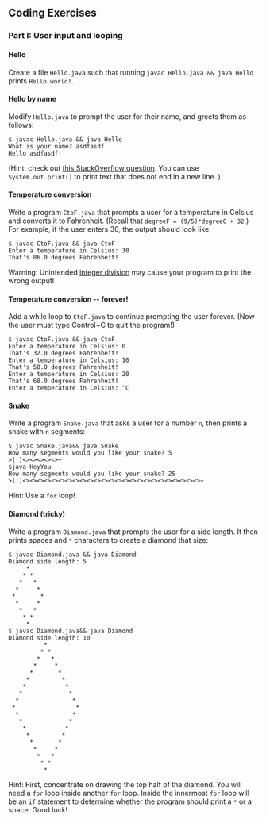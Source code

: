 ## Coding Exercises
<!--- based on http://www.cs.cornell.edu/courses/cs1112/2017sp/#templates/exercises -->

### Part I: User input and looping
#### Hello
Create a file `Hello.java` such that running `javac Hello.java && java Hello` prints
```Hello world!```.
#### Hello by name
Modify `Hello.java` to prompt the user for their name, and greets them as follows:
```
$ javac Hello.java && java Hello
What is your name? asdfasdf
Hello asdfasdf!
```
(Hint: check out [this StackOverflow question](https://stackoverflow.com/questions/5287538/how-can-i-get-the-user-input-in-java). You can use `System.out.print()` to print text that does not end in a new line. )
#### Temperature conversion
Write a program `CtoF.java` that prompts a user for a temperature in Celsius and converts it to Fahrenheit.
(Recall that `degreeF = (9/5)*degreeC + 32`.)
For example, if the user enters 30, the output should look like:
```
$ javac CtoF.java && java CtoF
Enter a temperature in Celsius: 30
That's 86.0 degrees Fahrenheit!
```
Warning: Unintended [integer division](https://stackoverflow.com/questions/2909451/simple-division-in-java-is-this-a-bug-or-a-feature) may cause your program to print the wrong output!
#### Temperature conversion -- forever!
Add a while loop to `CtoF.java` to continue prompting the user forever.
(Now the user must type Control+C to quit the program!)
```
$ javac CtoF.java && java CtoF
Enter a temperature in Celsius: 0
That's 32.0 degrees Fahrenheit!
Enter a temperature in Celsius: 10
That's 50.0 degrees Fahrenheit!
Enter a temperature in Celsius: 20
That's 68.0 degrees Fahrenheit!
Enter a temperature in Celsius: ^C
```

#### Snake
Write a program `Snake.java` that asks a user for a number `n`, then prints a snake with `n` segments:
```
$ javac Snake.java&& java Snake
How many segments would you like your snake? 5
>(:)<><><><><>~
$java HeyYou
How many segments would you like your snake? 25
>(:)<><><><><><><><><><><><><><><><><><><><><><><><><>~
```
Hint: Use a `for` loop!

#### Diamond (tricky)
Write a program `Diamond.java` that prompts the user for a side length.
It then prints spaces and `*` characters to create a diamond that size:
```
$ javac Diamond.java && java Diamond
Diamond side length: 5
     *
    * *
   *   *
  *     *
 *       *
  *     *
   *   *
    * *
     *
$ javac Diamond.java&& java Diamond
Diamond side length: 10
          *
         * *
        *   *
       *     *
      *       *
     *         *
    *           *
   *             *
  *               *
 *                 *
  *               *
   *             *
    *           *
     *         *
      *       *
       *     *
        *   *
         * *
          *
```
Hint: First, concentrate on drawing the top half of the diamond.
You will need a `for` loop inside another `for` loop.
Inside the innermost `for` loop will be an `if` statement to determine whether the program should print a `*` or a space.
Good luck!

<!---
#### Random numbers and geometry
Consder a circle of radius r=1 centered at (0,0),
and a square with side length 2 centered at (0,0).
<img src="https://learntofish.files.wordpress.com/2010/10/circle_and_square.png" alt="Drawing" width=200/>

Compute a point with random coordinates (x,y) in the square by
```java
double x = 2.0 * java.util.Random() - 1.0;
double y = 2.0 * java.util.Random() - 1.0;
```
Print the random coordinates.
Print "INSIDE" if the point (x,y) is inside the circle, and "OUTSIDE" otherwise.
(Recall that the inside of the circle is the set of points (a,b) such that `a^2 + b^2 <= 1`.)

### Part III: TODO
-->



